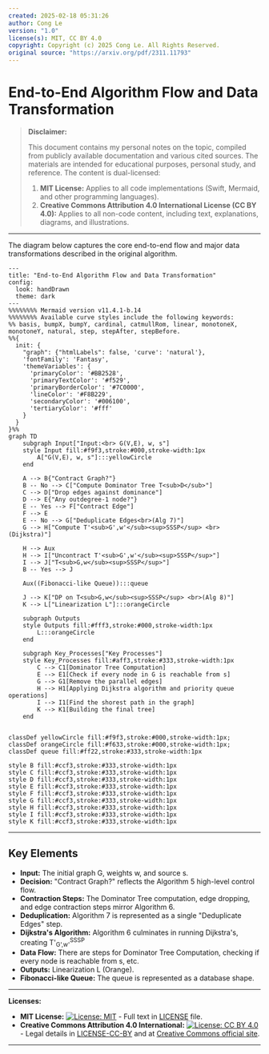 ```yaml
---
created: 2025-02-18 05:31:26
author: Cong Le
version: "1.0"
license(s): MIT, CC BY 4.0
copyright: Copyright (c) 2025 Cong Le. All Rights Reserved.
original source: "https://arxiv.org/pdf/2311.11793"
---
```




# End-to-End Algorithm Flow and Data Transformation
> **Disclaimer:**
>
> This document contains my personal notes on the topic,
> compiled from publicly available documentation and various cited sources.
> The materials are intended for educational purposes, personal study, and reference.
> The content is dual-licensed:
> 1. **MIT License:** Applies to all code implementations (Swift, Mermaid, and other programming languages).
> 2. **Creative Commons Attribution 4.0 International License (CC BY 4.0):** Applies to all non-code content, including text, explanations, diagrams, and illustrations.
---


The diagram below captures the core end-to-end flow and major data transformations described in the original algorithm.


```mermaid
---
title: "End-to-End Algorithm Flow and Data Transformation"
config:
  look: handDrawn
  theme: dark
---
%%%%%%%% Mermaid version v11.4.1-b.14
%%%%%%%% Available curve styles include the following keywords:
%% basis, bumpX, bumpY, cardinal, catmullRom, linear, monotoneX, monotoneY, natural, step, stepAfter, stepBefore.
%%{
  init: {
    "graph": {"htmlLabels": false, 'curve': 'natural'},
    'fontFamily': 'Fantasy',
    'themeVariables': {
      'primaryColor': '#BB2528',
      'primaryTextColor': '#f529',
      'primaryBorderColor': '#7C0000',
      'lineColor': '#F8B229',
      'secondaryColor': '#006100',
      'tertiaryColor': '#fff'
    }
  }
}%%
graph TD
    subgraph Input["Input:<br> G(V,E), w, s"]
    style Input fill:#f9f3,stroke:#000,stroke-width:1px
        A["G(V,E), w, s"]:::yellowCircle
    end

    A --> B{"Contract Graph?"}
    B -- No --> C["Compute Dominator Tree T<sub>D</sub>"]
    C --> D["Drop edges against dominance"]
    D --> E{"Any outdegree-1 node?"}
    E -- Yes --> F["Contract Edge"]
    F --> E
    E -- No --> G["Deduplicate Edges<br>(Alg 7)"]
    G --> H["Compute T'<sub>G',w'</sub><sup>SSSP</sup> <br>(Dijkstra)"]
    
    H --> Aux
    H --> I["Uncontract T'<sub>G',w'</sub><sup>SSSP</sup>"]
    I --> J["T<sub>G,w</sub><sup>SSSP</sup>"]
    B -- Yes --> J
    
    Aux((Fibonacci-like Queue)):::queue
    
    J --> K["DP on T<sub>G,w</sub><sup>SSSP</sup> <br>(Alg 8)"]
    K --> L["Linearization L"]:::orangeCircle

    subgraph Outputs
    style Outputs fill:#fff3,stroke:#000,stroke-width:1px
        L:::orangeCircle
    end

    subgraph Key_Processes["Key Processes"]
    style Key_Processes fill:#aff3,stroke:#333,stroke-width:1px
        C --> C1[Dominator Tree Computation]
        E --> E1[Check if every node in G is reachable from s]
        G --> G1[Remove the parallel edges]
        H --> H1[Applying Dijkstra algorithm and priority queue operations]
        I --> I1[Find the shorest path in the graph]
        K --> K1[Building the final tree]
    end
  
    
classDef yellowCircle fill:#f9f3,stroke:#000,stroke-width:1px;
classDef orangeCircle fill:#f633,stroke:#000,stroke-width:1px;
classDef queue fill:#ff22,stroke:#333,stroke-width:1px

style B fill:#ccf3,stroke:#333,stroke-width:1px
style C fill:#ccf3,stroke:#333,stroke-width:1px
style D fill:#ccf3,stroke:#333,stroke-width:1px
style E fill:#ccf3,stroke:#333,stroke-width:1px
style F fill:#ccf3,stroke:#333,stroke-width:1px
style G fill:#ccf3,stroke:#333,stroke-width:1px
style H fill:#ccf3,stroke:#333,stroke-width:1px
style I fill:#ccf3,stroke:#333,stroke-width:1px
style K fill:#ccf3,stroke:#333,stroke-width:1px

```

---


## Key Elements

*   **Input:** The initial graph G, weights w, and source s.
*   **Decision:** "Contract Graph?" reflects the Algorithm 5 high-level control flow.
*   **Contraction Steps:** The Dominator Tree computation, edge dropping, and edge contraction steps mirror Algorithm 6.
*   **Deduplication:** Algorithm 7 is represented as a single "Deduplicate Edges" step.
*   **Dijkstra's Algorithm:**  Algorithm 6 culminates in running Dijkstra's, creating T'<sub>G',w'</sub><sup>SSSP</sup>
*    **Data Flow:** There are steps for Dominator Tree Computation, checking if every node is reachable from s, etc.
*   **Outputs:** Linearization L (Orange).
*   **Fibonacci-like Queue:** The queue is represented as a database shape.


---
**Licenses:**

- **MIT License:**  [![License: MIT](https://img.shields.io/badge/License-MIT-yellow.svg)](LICENSE) - Full text in [LICENSE](LICENSE) file.
- **Creative Commons Attribution 4.0 International:** [![License: CC BY 4.0](https://licensebuttons.net/l/by/4.0/88x31.png)](LICENSE-CC-BY) - Legal details in [LICENSE-CC-BY](LICENSE-CC-BY) and at [Creative Commons official site](http://creativecommons.org/licenses/by/4.0/).

---